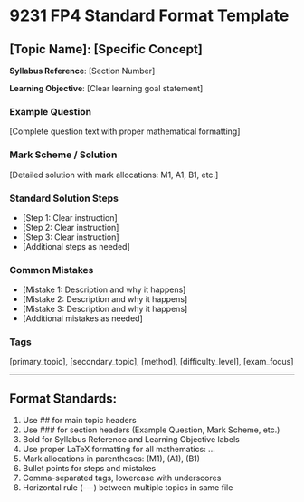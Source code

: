 # 9231 FP4 Standard Format Template

## [Topic Name]: [Specific Concept]

**Syllabus Reference**: [Section Number]

**Learning Objective**: [Clear learning goal statement]

### Example Question
[Complete question text with proper mathematical formatting]

### Mark Scheme / Solution
[Detailed solution with mark allocations: M1, A1, B1, etc.]

### Standard Solution Steps
- [Step 1: Clear instruction]
- [Step 2: Clear instruction]
- [Step 3: Clear instruction]
- [Additional steps as needed]

### Common Mistakes
- [Mistake 1: Description and why it happens]
- [Mistake 2: Description and why it happens]
- [Mistake 3: Description and why it happens]
- [Additional mistakes as needed]

### Tags
[primary_topic], [secondary_topic], [method], [difficulty_level], [exam_focus]

---

## Format Standards:
1. Use ## for main topic headers
2. Use ### for section headers (Example Question, Mark Scheme, etc.)
3. Bold for Syllabus Reference and Learning Objective labels
4. Use proper LaTeX formatting for all mathematics: $...$
5. Mark allocations in parentheses: (M1), (A1), (B1)
6. Bullet points for steps and mistakes
7. Comma-separated tags, lowercase with underscores
8. Horizontal rule (---) between multiple topics in same file